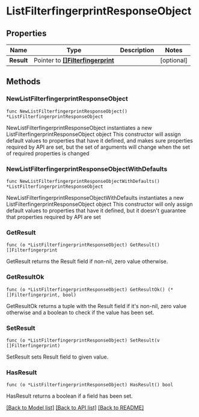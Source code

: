 # ListFilterfingerprintResponseObject

## Properties

Name | Type | Description | Notes
------------ | ------------- | ------------- | -------------
**Result** | Pointer to [**[]Filterfingerprint**](Filterfingerprint.md) |  | [optional] 

## Methods

### NewListFilterfingerprintResponseObject

`func NewListFilterfingerprintResponseObject() *ListFilterfingerprintResponseObject`

NewListFilterfingerprintResponseObject instantiates a new ListFilterfingerprintResponseObject object
This constructor will assign default values to properties that have it defined,
and makes sure properties required by API are set, but the set of arguments
will change when the set of required properties is changed

### NewListFilterfingerprintResponseObjectWithDefaults

`func NewListFilterfingerprintResponseObjectWithDefaults() *ListFilterfingerprintResponseObject`

NewListFilterfingerprintResponseObjectWithDefaults instantiates a new ListFilterfingerprintResponseObject object
This constructor will only assign default values to properties that have it defined,
but it doesn't guarantee that properties required by API are set

### GetResult

`func (o *ListFilterfingerprintResponseObject) GetResult() []Filterfingerprint`

GetResult returns the Result field if non-nil, zero value otherwise.

### GetResultOk

`func (o *ListFilterfingerprintResponseObject) GetResultOk() (*[]Filterfingerprint, bool)`

GetResultOk returns a tuple with the Result field if it's non-nil, zero value otherwise
and a boolean to check if the value has been set.

### SetResult

`func (o *ListFilterfingerprintResponseObject) SetResult(v []Filterfingerprint)`

SetResult sets Result field to given value.

### HasResult

`func (o *ListFilterfingerprintResponseObject) HasResult() bool`

HasResult returns a boolean if a field has been set.


[[Back to Model list]](../README.md#documentation-for-models) [[Back to API list]](../README.md#documentation-for-api-endpoints) [[Back to README]](../README.md)



